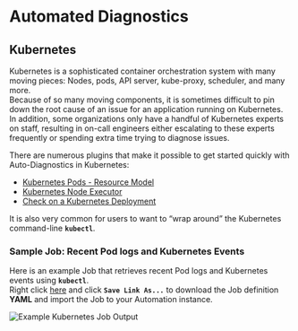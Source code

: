 # Automated Diagnostics

## Kubernetes
Kubernetes is a sophisticated container orchestration system with many moving pieces: Nodes, pods, API server, kube-proxy, scheduler, and many more.  
Because of so many moving components, it is sometimes difficult to pin down the root cause of an issue for an application running on Kubernetes.  
In addition, some organizations only have a handful of Kubernetes experts on staff, resulting in on-call engineers either escalating to these experts frequently or spending extra time trying to diagnose issues.

There are numerous plugins that make it possible to get started quickly with Auto-Diagnostics in Kubernetes:

* [Kubernetes Pods - Resource Model](https://github.com/rundeck-plugins/kubernetes#resource-model)
* [Kubernetes Node Executor](https://github.com/rundeck-plugins/kubernetes#node-executor)
* [Check on a Kubernetes Deployment](https://github.com/rundeck-plugins/kubernetes#create--update--delete--check--wait-a-deployment)

It is also very common for users to want to “wrap around” the Kubernetes command-line **`kubectl`**.

### Sample Job: Recent Pod logs and Kubernetes Events

Here is an example Job that retrieves recent Pod logs and Kubernetes events using **`kubectl`**.  
Right click [here](https://raw.githubusercontent.com/rundeck/docs/RUN-1308-diagnostics-phase-3/docs/assets/text/sample_k8s_job.yaml) and click **`Save Link As...`** to download the Job definition **YAML** and import the Job to your Automation instance.

![Example Kubernetes Job Output](@assets/img/example-k8s-job-output.png)

